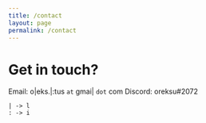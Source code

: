```yaml
---
title: /contact
layout: page
permalink: /contact
---
```


# Get in touch?

Email: o|eks.|:tus `at` gmai| `dot` com
Discord: oreksu#2072

```
| -> l
: -> i
```
